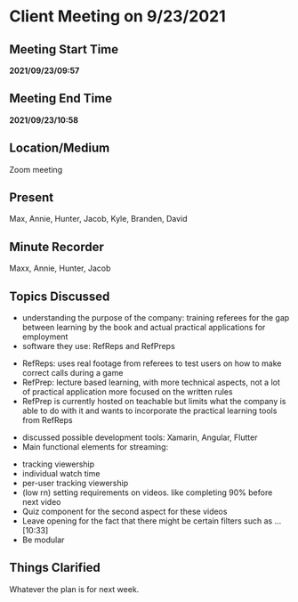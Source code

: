 # Client Meeting on 9/23/2021

## Meeting Start Time

**2021/09/23/09:57**

## Meeting End Time

**2021/09/23/10:58**

## Location/Medium

Zoom meeting

## Present
Max, Annie, Hunter, Jacob, Kyle, Branden, David

## Minute Recorder

Maxx, Annie, Hunter, Jacob

## Topics Discussed
 - understanding the purpose of the company: training referees for the gap between learning by the book and actual practical applications for employment
 - software they use: RefReps and RefPreps
 * RefReps: uses real footage from referees to test users on how to make correct calls during a game
 * RefPrep: lecture based learning, with more technical aspects, not a lot of practical application more focused on the written rules
 * RefPrep is currently hosted on teachable but limits what the company is able to do with it and wants to incorporate the practical learning tools from RefReps
 - discussed possible development tools: Xamarin, Angular, Flutter
 - Main functional elements for streaming:
 * tracking viewership
 * individual watch time
 * per-user tracking viewership
 * (low rn) setting requirements on videos. like completing 90% before next video
 * Quiz component for the second aspect for these videos
 * Leave opening for the fact that there might be certain filters such as ... [10:33]
 * Be modular

 

## Things Clarified

Whatever the plan is for next week.

